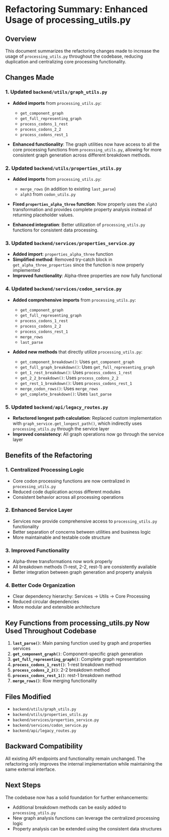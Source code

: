 # Refactoring Summary: Enhanced Usage of processing_utils.py

## Overview
This document summarizes the refactoring changes made to increase the usage of `processing_utils.py` throughout the codebase, reducing duplication and centralizing core processing functionality.

## Changes Made

### 1. Updated `backend/utils/graph_utils.py`
- **Added imports** from `processing_utils.py`:
  - `get_component_graph`
  - `get_full_representing_graph`
  - `process_codons_1_rest`
  - `process_codons_2_2`
  - `process_codons_rest_1`

- **Enhanced functionality**: The graph utilities now have access to all the core processing functions from `processing_utils.py`, allowing for more consistent graph generation across different breakdown methods.

### 2. Updated `backend/utils/properties_utils.py`
- **Added imports** from `processing_utils.py`:
  - `merge_rows` (in addition to existing `last_parse`)
  - `alph3` from `codon_utils.py`

- **Fixed `properties_alpha_three` function**: Now properly uses the `alph3` transformation and provides complete property analysis instead of returning placeholder values.

- **Enhanced integration**: Better utilization of `processing_utils.py` functions for consistent data processing.

### 3. Updated `backend/services/properties_service.py`
- **Added import**: `properties_alpha_three` function
- **Simplified method**: Removed try-catch block in `get_alpha_three_properties` since the function is now properly implemented
- **Improved functionality**: Alpha-three properties are now fully functional

### 4. Updated `backend/services/codon_service.py`
- **Added comprehensive imports** from `processing_utils.py`:
  - `get_component_graph`
  - `get_full_representing_graph`
  - `process_codons_1_rest`
  - `process_codons_2_2`
  - `process_codons_rest_1`
  - `merge_rows`
  - `last_parse`

- **Added new methods** that directly utilize `processing_utils.py`:
  - `get_component_breakdown()`: Uses `get_component_graph`
  - `get_full_graph_breakdown()`: Uses `get_full_representing_graph`
  - `get_1_rest_breakdown()`: Uses `process_codons_1_rest`
  - `get_2_2_breakdown()`: Uses `process_codons_2_2`
  - `get_rest_1_breakdown()`: Uses `process_codons_rest_1`
  - `merge_codon_rows()`: Uses `merge_rows`
  - `get_complete_breakdown()`: Uses `last_parse`

### 5. Updated `backend/api/legacy_routes.py`
- **Refactored longest path calculation**: Replaced custom implementation with `graph_service.get_longest_path()`, which indirectly uses `processing_utils.py` through the service layer
- **Improved consistency**: All graph operations now go through the service layer

## Benefits of the Refactoring

### 1. **Centralized Processing Logic**
- Core codon processing functions are now centralized in `processing_utils.py`
- Reduced code duplication across different modules
- Consistent behavior across all processing operations

### 2. **Enhanced Service Layer**
- Services now provide comprehensive access to `processing_utils.py` functionality
- Better separation of concerns between utilities and business logic
- More maintainable and testable code structure

### 3. **Improved Functionality**
- Alpha-three transformations now work properly
- All breakdown methods (1-rest, 2-2, rest-1) are consistently available
- Better integration between graph generation and property analysis

### 4. **Better Code Organization**
- Clear dependency hierarchy: Services → Utils → Core Processing
- Reduced circular dependencies
- More modular and extensible architecture

## Key Functions from processing_utils.py Now Used Throughout Codebase

1. **`last_parse()`**: Main parsing function used by graph and properties services
2. **`get_component_graph()`**: Component-specific graph generation
3. **`get_full_representing_graph()`**: Complete graph representation
4. **`process_codons_1_rest()`**: 1-rest breakdown method
5. **`process_codons_2_2()`**: 2-2 breakdown method
6. **`process_codons_rest_1()`**: rest-1 breakdown method
7. **`merge_rows()`**: Row merging functionality

## Files Modified
- `backend/utils/graph_utils.py`
- `backend/utils/properties_utils.py`
- `backend/services/properties_service.py`
- `backend/services/codon_service.py`
- `backend/api/legacy_routes.py`

## Backward Compatibility
All existing API endpoints and functionality remain unchanged. The refactoring only improves the internal implementation while maintaining the same external interface.

## Next Steps
The codebase now has a solid foundation for further enhancements:
- Additional breakdown methods can be easily added to `processing_utils.py`
- New graph analysis functions can leverage the centralized processing logic
- Property analysis can be extended using the consistent data structures
